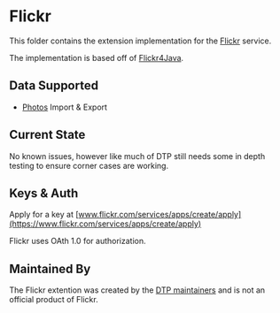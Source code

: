 # Flickr
This folder contains the extension implementation for the
[Flickr](https://www.flickr.com) service.

The implementation is based off of [Flickr4Java](https://github.com/boncey/Flickr4Java).

## Data Supported

 - [Photos](src/main/java/org/datatransferproject/datatransfer/flickr/photos) Import & Export

## Current State
No known issues, however like much of DTP still needs some in depth testing to ensure corner
cases are working.

## Keys & Auth

Apply for a key at [www.flickr.com/services/apps/create/apply](https://www.flickr.com/services/apps/create/apply)

Flickr uses OAth 1.0 for authorization.

## Maintained By

The Flickr extention was created by the
[DTP maintainers](mailto:portability-maintainers@googlegroups.com)
and is not an official product of Flickr.
